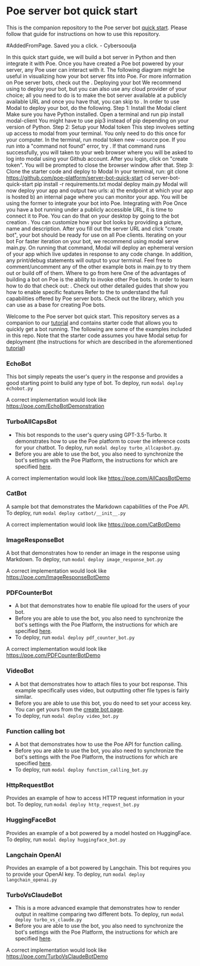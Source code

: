 # Poe server bot quick start

This is the companion repository to the Poe server bot
[quick start](https://developer.poe.com/server-bots/quick-start). Please follow that
guide for instructions on how to use this repository.

#AddedFromPage. Saved you a click. - Cybersooulja

In this quick start guide, we will build a bot server in Python and then integrate it with Poe. Once you have created a Poe bot powered by your server, any Poe user can interact with it. The following diagram might be useful in visualizing how your bot server fits into Poe.
For more information on Poe server bots, check out the .
Deploying your bot
We recommend using  to deploy your bot, but you can also use any cloud provider of your choice; all you need to do is to make the bot server available at a publicly available URL and once you have that, you can skip to . In order to use Modal to deploy your bot, do the following.
Step 1: Install the Modal client
Make sure you have Python installed. Open a terminal and run pip install modal-client
You might have to use pip3 instead of pip depending on your version of Python.
Step 2: Setup your Modal token
This step involves setting up access to modal from your terminal. You only need to do this once for your computer. In the terminal, run modal token new --source poe. If you run into a "command not found" error, try .
If that command runs successfully, you will taken to your web browser where you will be asked to log into modal using your Github account.
After you login, click on "create token". You will be prompted to close the browser window after that.
Step 3: Clone the starter code and deploy to Modal
In your terminal, run:
git clone https://github.com/poe-platform/server-bot-quick-start
cd server-bot-quick-start
pip install -r requirements.txt
modal deploy main.py
Modal will now deploy your app and output two urls: a) the endpoint at which your app is hosted b) an internal page where you can monitor your app. You will be using the former to integrate your bot into Poe.
Integrating with Poe
Once you have a bot running under a publicly accessible URL, it is time to connect it to Poe. You can do that on your desktop by going to the bot creation . You can customize how your bot looks by providing a picture, name and description. After you fill out the server URL and click "create bot", your bot should be ready for use on all Poe clients.
Iterating on your bot
For faster iteration on your bot, we recommend using modal serve main.py. On running that command, Modal will deploy an ephemeral version of your app which live updates in response to any code change. In addition, any print/debug statements will output to your terminal.
Feel free to comment/uncomment any of the other example bots in main.py to try them out or build off of them.
Where to go from here
One of the advantages of building a bot on Poe is the ability to invoke other Poe bots. In order to learn how to do that check out: .
Check out other detailed guides that show you how to enable specific features
Refer to the  to understand the full capabilities offered by Poe server bots.
Check out the  library, which you can use as a base for creating Poe bots.


Welcome to the Poe server bot quick start. This repository serves as a companion to our
[tutorial](https://creator.poe.com/docs/quick-start) and contains starter code that
allows you to quickly get a bot running. The following are some of the examples included
in this repo. Note that the starter code assumes you have Modal setup for deployment
(the instructions for which are described in the aforementioned
[tutorial](https://creator.poe.com/docs/quick-start))

### EchoBot

This bot simply repeats the user's query in the response and provides a good starting
point to build any type of bot. To deploy, run `modal deploy echobot.py`

A correct implementation would look like https://poe.com/EchoBotDemonstration

### TurboAllCapsBot

- This bot responds to the user's query using GPT-3.5-Turbo. It demonstrates how to use
  the Poe platform to cover the inference costs for your chatbot. To deploy, run
  `modal deploy turbo_allcapsbot.py`.
- Before you are able to use the bot, you also need to synchronize the bot's settings
  with the Poe Platform, the instructions for which are specified
  [here](https://creator.poe.com/docs/updating-bot-settings).

A correct implementation would look like https://poe.com/AllCapsBotDemo

### CatBot

A sample bot that demonstrates the Markdown capabilities of the Poe API. To deploy, run
`modal deploy catbot/__init__.py`

A correct implementation would look like https://poe.com/CatBotDemo

### ImageResponseBot

A bot that demonstrates how to render an image in the response using Markdown. To
deploy, run `modal deploy image_response_bot.py`

A correct implementation would look like https://poe.com/ImageResponseBotDemo

### PDFCounterBot

- A bot that demonstrates how to enable file upload for the users of your bot.
- Before you are able to use the bot, you also need to synchronize the bot's settings
  with the Poe Platform, the instructions for which are specified
  [here](https://creator.poe.com/docs/updating-bot-settings).
- To deploy, run `modal deploy pdf_counter_bot.py`

A correct implementation would look like https://poe.com/PDFCounterBotDemo

### VideoBot

- A bot that demonstrates how to attach files to your bot response. This example
  specifically uses video, but outputting other file types is fairly similar.
- Before you are able to use this bot, you do need to set your access key. You can get
  yours from the [create bot page](https://poe.com/create_bot?server=1).
- To deploy, run `modal deploy video_bot.py`

### Function calling bot

- A bot that demonstrates how to use the Poe API for function calling.
- Before you are able to use the bot, you also need to synchronize the bot's settings
  with the Poe Platform, the instructions for which are specified
  [here](https://creator.poe.com/docs/updating-bot-settings).
- To deploy, run `modal deploy function_calling_bot.py`

### HttpRequestBot

Provides an example of how to access HTTP request information in your bot. To deploy,
run `modal deploy http_request_bot.py`

### HuggingFaceBot

Provides an example of a bot powered by a model hosted on HuggingFace. To deploy, run
`modal deploy huggingface_bot.py`

### Langchain OpenAI

Provides an example of a bot powered by Langchain. This bot requires you to provide your
OpenAI key. To deploy, run `modal deploy langchain_openai.py`

### TurboVsClaudeBot

- This is a more advanced example that demonstrates how to render output in realtime
  comparing two different bots. To deploy, run `modal deploy turbo_vs_claude.py`
- Before you are able to use the bot, you also need to synchronize the bot's settings
  with the Poe Platform, the instructions for which are specified
  [here](https://creator.poe.com/docs/updating-bot-settings).

A correct implementation would look like https://poe.com/TurboVsClaudeBotDemo

